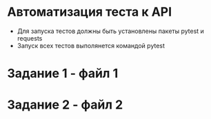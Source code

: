 # Автоматизация теста к API
- Для запуска тестов должны быть установлены пакеты pytest и requests
- Запуск всех тестов выполянется командой pytest
# Задание 1 - файл 1
# Задание 2 - файл 2